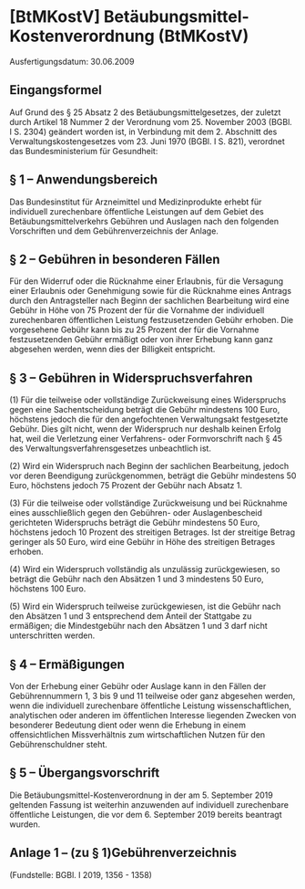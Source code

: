 # [BtMKostV] Betäubungsmittel-Kostenverordnung  (BtMKostV)

Ausfertigungsdatum: 30.06.2009

 

## Eingangsformel

Auf Grund des § 25 Absatz 2 des Betäubungsmittelgesetzes, der zuletzt durch Artikel 18 Nummer 2 der Verordnung vom 25. November 2003 (BGBl. I S. 2304) geändert worden ist, in Verbindung mit dem 2. Abschnitt des Verwaltungskostengesetzes vom 23. Juni 1970 (BGBl. I S. 821), verordnet das Bundesministerium für Gesundheit:


## § 1 – Anwendungsbereich

Das Bundesinstitut für Arzneimittel und Medizinprodukte erhebt für individuell zurechenbare öffentliche Leistungen auf dem Gebiet des Betäubungsmittelverkehrs Gebühren und Auslagen nach den folgenden Vorschriften und dem Gebührenverzeichnis der Anlage.


## § 2 – Gebühren in besonderen Fällen

Für den Widerruf oder die Rücknahme einer Erlaubnis, für die Versagung einer Erlaubnis oder Genehmigung sowie für die Rücknahme eines Antrags durch den Antragsteller nach Beginn der sachlichen Bearbeitung wird eine Gebühr in Höhe von 75 Prozent der für die Vornahme der individuell zurechenbaren öffentlichen Leistung festzusetzenden Gebühr erhoben. Die vorgesehene Gebühr kann bis zu 25 Prozent der für die Vornahme festzusetzenden Gebühr ermäßigt oder von ihrer Erhebung kann ganz abgesehen werden, wenn dies der Billigkeit entspricht.


## § 3 – Gebühren in Widerspruchsverfahren

(1) Für die teilweise oder vollständige Zurückweisung eines Widerspruchs gegen eine Sachentscheidung beträgt die Gebühr mindestens 100 Euro, höchstens jedoch die für den angefochtenen Verwaltungsakt festgesetzte Gebühr. Dies gilt nicht, wenn der Widerspruch nur deshalb keinen Erfolg hat, weil die Verletzung einer Verfahrens- oder Formvorschrift nach § 45 des Verwaltungsverfahrensgesetzes unbeachtlich ist.

(2) Wird ein Widerspruch nach Beginn der sachlichen Bearbeitung, jedoch vor deren Beendigung zurückgenommen, beträgt die Gebühr mindestens 50 Euro, höchstens jedoch 75 Prozent der Gebühr nach Absatz 1.

(3) Für die teilweise oder vollständige Zurückweisung und bei Rücknahme eines ausschließlich gegen den Gebühren- oder Auslagenbescheid gerichteten Widerspruchs beträgt die Gebühr mindestens 50 Euro, höchstens jedoch 10 Prozent des streitigen Betrages. Ist der streitige Betrag geringer als 50 Euro, wird eine Gebühr in Höhe des streitigen Betrages erhoben.

(4) Wird ein Widerspruch vollständig als unzulässig zurückgewiesen, so beträgt die Gebühr nach den Absätzen 1 und 3 mindestens 50 Euro, höchstens 100 Euro.

(5) Wird ein Widerspruch teilweise zurückgewiesen, ist die Gebühr nach den Absätzen 1 und 3 entsprechend dem Anteil der Stattgabe zu ermäßigen; die Mindestgebühr nach den Absätzen 1 und 3 darf nicht unterschritten werden.


## § 4 – Ermäßigungen

Von der Erhebung einer Gebühr oder Auslage kann in den Fällen der Gebührennummern 1, 3 bis 9 und 11 teilweise oder ganz abgesehen werden, wenn die individuell zurechenbare öffentliche Leistung wissenschaftlichen, analytischen oder anderen im öffentlichen Interesse liegenden Zwecken von besonderer Bedeutung dient oder wenn die Erhebung in einem offensichtlichen Missverhältnis zum wirtschaftlichen Nutzen für den Gebührenschuldner steht.


## § 5 – Übergangsvorschrift

Die Betäubungsmittel-Kostenverordnung in der am 5. September 2019 geltenden Fassung ist weiterhin anzuwenden auf individuell zurechenbare öffentliche Leistungen, die vor dem 6. September 2019 bereits beantragt wurden.


## Anlage 1 – (zu § 1)Gebührenverzeichnis

(Fundstelle: BGBl. I 2019, 1356 - 1358)

  
  
